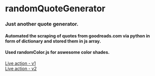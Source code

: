 # randomQuoteGenerator
### Just another quote generator.  
#### Automated the scraping of quotes from goodreads.com via python in form of dictionary and stored them in js array.  
#### Used randomColor.js for aswesome color shades.  
[Live action - v1](https://codepen.io/maniAC96/pen/eyvKZp)   
[Live action - v2](https://codepen.io/maniAC96/pen/ypMEbN)



